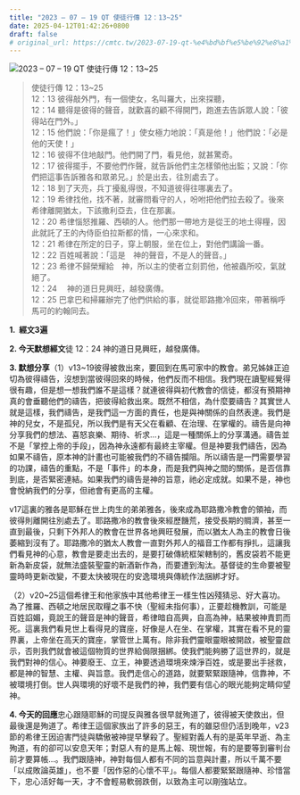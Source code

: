 ```yaml
---
title: "2023 – 07 – 19 QT 使徒行傳 12：13~25"
date: 2025-04-12T01:42:26+0800
draft: false
# original_url: https://cmtc.tw/2023-07-19-qt-%e4%bd%bf%e5%be%92%e8%a1%8c%e5%82%b3-12%ef%bc%9a1325
---
```


![2023 – 07 – 19 QT  使徒行傳 12：13\~25](/images/qt.jpg  "2023 – 07 – 19 QT  使徒行傳 12：13\~25")

> 使徒行傳 12：13\~25  
> 12：13 彼得敲外門，有一個使女，名叫羅大，出來探聽，  
> 12：14 聽得是彼得的聲音，就歡喜的顧不得開門，跑進去告訴眾人說：「彼得站在門外。」  
> 12：15 他們說：「你是瘋了！」使女極力地說：「真是他！」他們說：「必是他的天使！」  
> 12：16 彼得不住地敲門。他們開了門，看見他，就甚驚奇。  
> 12：17 彼得擺手，不要他們作聲，就告訴他們主怎樣領他出監；又說：「你們把這事告訴雅各和眾弟兄。」於是出去，往別處去了。  
> 12：18 到了天亮，兵丁擾亂得很，不知道彼得往哪裏去了。  
> 12：19 希律找他，找不著，就審問看守的人，吩咐把他們拉去殺了。後來希律離開猶太，下該撒利亞去，住在那裏。  
> 12：20 希律惱怒推羅、西頓的人。他們那一帶地方是從王的地土得糧，因此就託了王的內侍臣伯拉斯都的情，一心來求和。  
> 12：21 希律在所定的日子，穿上朝服，坐在位上，對他們講論一番。  
> 12：22 百姓喊著說：「這是　神的聲音，不是人的聲音。」  
> 12：23 希律不歸榮耀給　神，所以主的使者立刻罰他，他被蟲所咬，氣就絕了。  
> 12：24 　神的道日見興旺，越發廣傳。  
> 12：25 巴拿巴和掃羅辦完了他們供給的事，就從耶路撒冷回來，帶著稱呼馬可的約翰同去。

**1.  經文3遍**

**2. 今天默想經文**徒 12：24 神的道日見興旺，越發廣傳。

**3. 默想分享**（1）v13\~19彼得被救出來，要回到在馬可家中的教會。弟兄姊妹正迫切為彼得禱告，沒想到當彼得回來的時候，他們反而不相信。我們現在讀聖經覺得很有趣，但是想一想我們誰不是這樣？就連彼得與初代教會的信徒，都沒有預期神真的會垂聽他們的禱告，把彼得給救出來。既然不相信，為什麼要禱告？其實世人就是這樣，我們禱告，是我們這一方面的責任，也是與神關係的自然表達。我們是神的兒女，不是孤兒，所以我們是有天父在看顧、在治理、在掌權的。禱告是向神分享我們的想法、喜怒哀樂、期待、祈求…，這是一種關係上的分享溝通。禱告並不是「掌控上帝的手段」，因為神永遠都有最終主宰權。但是神要我們禱告，因為如果不禱告，原本神的計畫也可能被我們的不禱告攔阻。所以禱告是一門需要學習的功課，禱告的重點，不是「事件」的本身，而是我們與神之間的關係，是否信靠到底，是否緊密連結。如果我們的禱告是神的旨意，祂必定成就。如果不是，神也會悅納我們的分享，但祂會有更高的主權。

v17這裏的雅各是耶穌在世上肉生的弟弟雅各，後來成為耶路撒冷教會的領袖，而彼得則離開往別處去了。耶路撒冷的教會後來經歷饑荒，接受長期的賙濟，甚至一直到最後，只剩下外邦人的教會在世界各地興旺發展，而以猶太人為主的教會日後萎縮到沒有了。耶路撒冷的猶太人教會一直對外邦人的福音工作都有掙扎，這讓我們看見神的心意，教會是要走出去的，是要打破傳統框架轄制的，舊皮袋若不能更新為新皮袋，就無法盛裝聖靈的新酒新作為，而要遭到淘汰。基督徒的生命要被聖靈時時更新改變，不要太快被現在的安逸環境與傳統作法捆綁才好。

（2）v20\~25這個希律王和他家族中其他希律王一樣生性凶殘猜忌、好大喜功。為了推羅、西頓之地居民取糧之事不快（聖經未指何事），正要趁機教訓，可能是百姓諂媚，竟說王的聲音是神的聲音，希律暗自高興，自高為神，結果被神責罰而死。這裏我們看見世上看得見的寶座，好像是人在坐、在掌權，其實在看不見的靈界裏，上帝坐在高天的寶座，掌管世上萬有。除非我們靈眼靈眼被開啟，被聖靈啟示，否則我們就會被這個物質的世界給侷限捆綁。使我們能夠勝了這世界的，就是我們對神的信心。神要廢王、立王，神要透過環境來煉淨百姓，或是要出手拯救，都是神的智慧、主權、與旨意。我們走信心的道路，就要緊緊跟隨神，信靠神，不被環境打倒。世人與環境的好壞不是我們的神，我們要有信心的眼光能夠定睛仰望神。

**4. 今天的回應**忠心跟隨耶穌的司提反與雅各很早就殉道了，彼得被天使救出，但最後還是殉道了。希律王這個家族出了許多的惡王，有的雖惡但仍活到晚年，v23節的希律王因迫害門徒與驕傲被神提早擊殺了。聖經對義人有的是英年早逝、為主殉道，有的卻可以安息天年；對惡人有的是馬上報、現世報，有的是要等到審判台前才要算帳…。我們跟隨神，神對每個人都有不同的旨意與計畫，所以千萬不要「以成敗論英雄」，也不要「因作惡的心懷不平」。每個人都要緊緊跟隨神、珍惜當下，忠心活好每一天，才不會輕易軟弱跌倒，以致為主可以剛強站立。